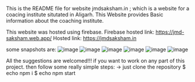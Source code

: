 This is the README file for website jmdsaksham.in ; which is a website for a coacing institute situtated in Aligarh. This Website provides Basic information about the coaching institute. 

This website was hosted using firebase. 
Firebase hosted link: https://jmd-saksham.web.app/
Hosted link: https://jmdsaksham.in

some snapshots are: 
![image](https://user-images.githubusercontent.com/68043753/145090324-66e75a16-b6c6-40e2-8c3b-69be225485d7.png)
![image](https://user-images.githubusercontent.com/68043753/145090413-66870efa-0269-466c-ad79-c0cb5875ae10.png)
![image](https://user-images.githubusercontent.com/68043753/145090448-4bd4f2fc-5093-4e55-882b-c31e3ec5a507.png)
![image](https://user-images.githubusercontent.com/68043753/145090533-5f50c21a-91bf-46e1-9c37-162c5d7e2e8e.png)
![image](https://user-images.githubusercontent.com/68043753/145090612-b073ffdd-7fa1-4aa9-a03f-96917460a711.png)
![image](https://user-images.githubusercontent.com/68043753/145090652-01eba606-46a8-44b3-b645-e5aacfc009be.png)


All the suggestions are welcomed!!!
if you want to work on any part of this project. then follow some really simple steps:
-> just clone the repository
$ echo npm i
$ echo npm start
